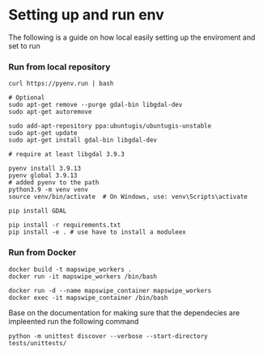 # Setting up and run env

The following is a guide on how local easily setting up the enviroment and set to run


### Run from local repository
```
curl https://pyenv.run | bash

# Optional
sudo apt-get remove --purge gdal-bin libgdal-dev
sudo apt-get autoremove

sudo add-apt-repository ppa:ubuntugis/ubuntugis-unstable
sudo apt-get update
sudo apt-get install gdal-bin libgdal-dev

# require at least libgdal 3.9.3

pyenv install 3.9.13
pyenv global 3.9.13
# added pyenv to the path
python3.9 -m venv venv
source venv/bin/activate  # On Windows, use: venv\Scripts\activate

pip install GDAL

pip install -r requirements.txt
pip install -e . # use have to install a moduleex
```

### Run from Docker
```
docker build -t mapswipe_workers .
docker run -it mapswipe_workers /bin/bash

docker run -d --name mapswipe_container mapswipe_workers
docker exec -it mapswipe_container /bin/bash
```

Base on the documentation for making sure that the dependecies are impleented run the following command

```
python -m unittest discover --verbose --start-directory tests/unittests/
```